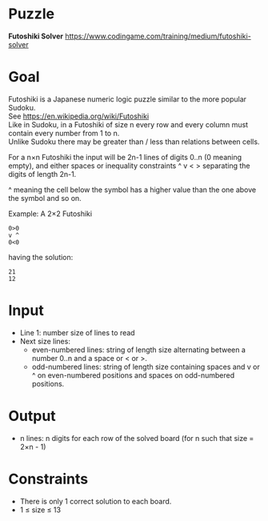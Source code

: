 # Puzzle
**Futoshiki Solver** https://www.codingame.com/training/medium/futoshiki-solver

# Goal
Futoshiki is a Japanese numeric logic puzzle similar to the more popular Sudoku.  
See https://en.wikipedia.org/wiki/Futoshiki  
Like in Sudoku, in a Futoshiki of size n every row and every column must contain every number from 1 to n.  
Unlike Sudoku there may be greater than / less than relations between cells.  

For a n×n Futoshiki the input will be 2n-1 lines of digits 0..n (0 meaning empty), and either spaces or inequality constraints ^ v < > separating the digits of length 2n-1.

^ meaning the cell below the symbol has a higher value than the one above the symbol and so on.

Example: A 2×2 Futoshiki
```
0>0
v ^
0<0
```
having the solution:
```
21
12
```

# Input
* Line 1: number size of lines to read
* Next size lines:
    - even-numbered lines: string of length size alternating between a number 0..n and a space or < or >.
    - odd-numbered lines: string of length size containing spaces and v or ^ on even-numbered positions and spaces on odd-numbered positions.

# Output
* n lines: n digits for each row of the solved board (for n such that size = 2×n - 1)

# Constraints
* There is only 1 correct solution to each board.
* 1 ≤ size ≤ 13
